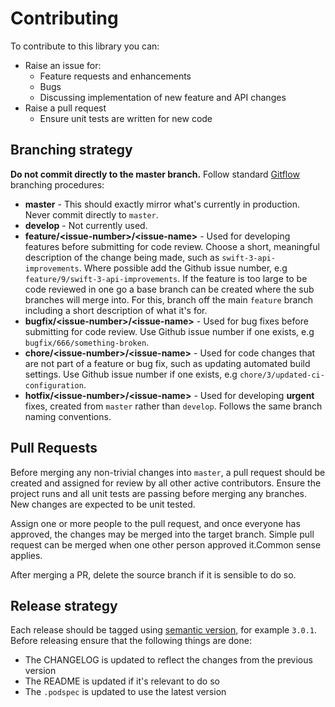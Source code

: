 # Contributing

To contribute to this library you can:

- Raise an issue for:
	- Feature requests and enhancements
	- Bugs
	- Discussing implementation of new feature and API changes
- Raise a pull request
	- Ensure unit tests are written for new code

## Branching strategy

**Do not commit directly to the master branch.**
Follow standard [Gitflow](https://www.atlassian.com/git/tutorials/comparing-workflows/gitflow-workflow) branching procedures:

- **master** - This should exactly mirror what's currently in production. Never commit directly to `master`.
- **develop** - Not currently used.
- **feature/\<issue-number\>/\<issue-name\>** - Used for developing features before submitting for code review. Choose a short, meaningful description of the change being made, such as `swift-3-api-improvements`. Where possible add the Github issue number, e.g `feature/9/swift-3-api-improvements`. If the feature is too large to be code reviewed in one go a base branch can be created where the sub branches will merge into. For this, branch off the main `feature` branch including a short description of what it's for.
- **bugfix/\<issue-number\>/\<issue-name\>** - Used for bug fixes before submitting for code review. Use Github issue number if one exists, e.g `bugfix/666/something-broken`.
- **chore/\<issue-number\>/\<issue-name\>** - Used for code changes that are not part of a feature or bug fix, such as updating automated build settings. Use Github issue number if one exists, e.g `chore/3/updated-ci-configuration`.
- **hotfix/\<issue-number\>/\<issue-name\>** - Used for developing **urgent** fixes, created from `master` rather than `develop`. Follows the same branch naming conventions.

## Pull Requests

Before merging any non-trivial changes into `master`, a pull request should be created and assigned for review by all other active contributors. Ensure the project runs and all unit tests are passing before merging any branches. New changes are expected to be unit tested.

Assign one or more people to the pull request, and once everyone has approved, the changes may be merged into the target branch. Simple pull request can be merged when one other person approved it.Common sense applies.

After merging a PR, delete the source branch if it is sensible to do so.

## Release strategy

Each release should be tagged using [semantic version](http://semver.org/), for example `3.0.1`. Before releasing ensure that the following things are done:

- The CHANGELOG is updated to reflect the changes from the previous version
- The README is updated if it's relevant to do so
- The `.podspec` is updated to use the latest version
